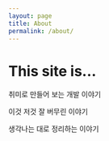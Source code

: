 ```yaml
---
layout: page
title: About
permalink: /about/
---
```


# This site is...

취미로 만들어 보는 개발 이야기

이것 저것 잘 버무린 이야기

생각나는 대로 정리하는 이야기
